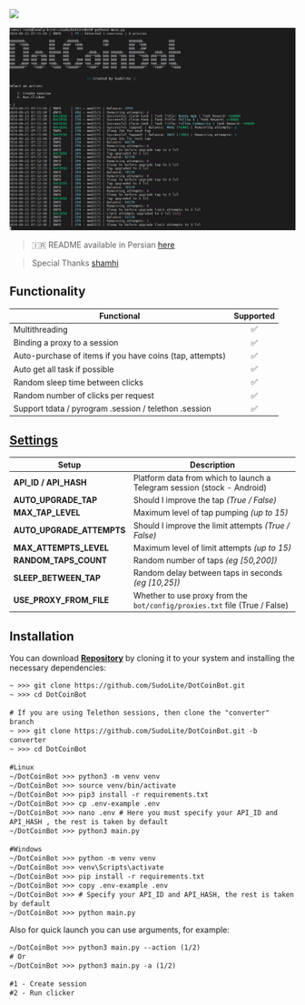 [<img src="https://img.shields.io/badge/Telegram-%40Me-orange">](https://t.me/SudoLite)


![img1](.github/images/demo.png)

> 🇮🇷 README available in Persian [here](README-FA.md)

> Special Thanks [shamhi](https://github.com/shamhi)

## Functionality
| Functional                                                     | Supported |
|----------------------------------------------------------------|:---------:|
| Multithreading                                                 |     ✅     |
| Binding a proxy to a session                                   |     ✅     |
| Auto-purchase of items if you have coins (tap, attempts)       |     ✅     |
| Auto get all task if possible                                  |     ✅     |
| Random sleep time between clicks                               |     ✅     |
| Random number of clicks per request                            |     ✅     |
| Support tdata / pyrogram .session / telethon .session          |     ✅     |

## [Settings](https://github.com/SudoLite/DotCoinBot/blob/main/.env-example)
| Setup                      | Description                                                                |
|----------------------------|----------------------------------------------------------------------------|
| **API_ID / API_HASH**      | Platform data from which to launch a Telegram session (stock - Android)    |
| **AUTO_UPGRADE_TAP**       | Should I improve the tap _(True / False)_                                  |
| **MAX_TAP_LEVEL**          | Maximum level of tap pumping _(up to 15)_                                  |
| **AUTO_UPGRADE_ATTEMPTS**  | Should I improve the limit attempts _(True / False)_                       |
| **MAX_ATTEMPTS_LEVEL**     | Maximum level of limit attempts _(up to 15)_                               |
| **RANDOM_TAPS_COUNT**      | Random number of taps _(eg [50,200])_                                      |
| **SLEEP_BETWEEN_TAP**      | Random delay between taps in seconds _(eg [10,25])_                        |
| **USE_PROXY_FROM_FILE**    | Whether to use proxy from the `bot/config/proxies.txt` file (True / False) |

## Installation
You can download [**Repository**](https://github.com/SudoLite/DotCoinBot) by cloning it to your system and installing the necessary dependencies:
```shell
~ >>> git clone https://github.com/SudoLite/DotCoinBot.git
~ >>> cd DotCoinBot

# If you are using Telethon sessions, then clone the "converter" branch
~ >>> git clone https://github.com/SudoLite/DotCoinBot.git -b converter
~ >>> cd DotCoinBot

#Linux
~/DotCoinBot >>> python3 -m venv venv
~/DotCoinBot >>> source venv/bin/activate
~/DotCoinBot >>> pip3 install -r requirements.txt
~/DotCoinBot >>> cp .env-example .env
~/DotCoinBot >>> nano .env # Here you must specify your API_ID and API_HASH , the rest is taken by default
~/DotCoinBot >>> python3 main.py

#Windows
~/DotCoinBot >>> python -m venv venv
~/DotCoinBot >>> venv\Scripts\activate
~/DotCoinBot >>> pip install -r requirements.txt
~/DotCoinBot >>> copy .env-example .env
~/DotCoinBot >>> # Specify your API_ID and API_HASH, the rest is taken by default
~/DotCoinBot >>> python main.py
```

Also for quick launch you can use arguments, for example:
```shell
~/DotCoinBot >>> python3 main.py --action (1/2)
# Or
~/DotCoinBot >>> python3 main.py -a (1/2)

#1 - Create session
#2 - Run clicker
```
